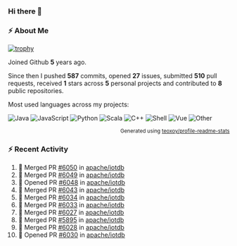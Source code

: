 ### Hi there 👋

### :zap: About Me

[![trophy](https://github-profile-trophy.vercel.app/?username=HTHou&theme=onedark)](https://github.com/ryo-ma/github-profile-trophy)
   
Joined Github **5** years ago.

Since then I pushed **587** commits, opened **27** issues, submitted **510** pull requests, received **1** stars across **5** personal projects and contributed to **8** public repositories.

Most used languages across my projects:

![Java](https://img.shields.io/static/v1?style=flat-square&label=%E2%A0%80&color=555&labelColor=%23b07219&message=Java%EF%B8%B194.4%25)
![JavaScript](https://img.shields.io/static/v1?style=flat-square&label=%E2%A0%80&color=555&labelColor=%23f1e05a&message=JavaScript%EF%B8%B11.4%25)
![Python](https://img.shields.io/static/v1?style=flat-square&label=%E2%A0%80&color=555&labelColor=%233572A5&message=Python%EF%B8%B10.7%25)
![Scala](https://img.shields.io/static/v1?style=flat-square&label=%E2%A0%80&color=555&labelColor=%23c22d40&message=Scala%EF%B8%B10.6%25)
![C++](https://img.shields.io/static/v1?style=flat-square&label=%E2%A0%80&color=555&labelColor=%23f34b7d&message=C%2B%2B%EF%B8%B10.6%25)
![Shell](https://img.shields.io/static/v1?style=flat-square&label=%E2%A0%80&color=555&labelColor=%2389e051&message=Shell%EF%B8%B10.4%25)
![Vue](https://img.shields.io/static/v1?style=flat-square&label=%E2%A0%80&color=555&labelColor=%2341b883&message=Vue%EF%B8%B10.3%25)
![Other](https://img.shields.io/static/v1?style=flat-square&label=%E2%A0%80&color=555&labelColor=%23ededed&message=Other%EF%B8%B11.2%25)

<p align="right"><sub>Generated using <a href="https://github.com/marketplace/actions/profile-readme-stats">teoxoy/profile-readme-stats</a></sub></p>


<!--![](https://github.com/HTHou/HTHou/blob/output/github-contribution-grid-snake.svg)-->

<!--![Haonan Hou's github stats](https://github-readme-stats.vercel.app/api?username=HTHou&count_private=true&show_icons=true&theme=onedark)-->

<!--![Haonan Hou's wakatime stats](https://github-readme-stats.vercel.app/api/wakatime?username=HTHou&layout=compact&theme=onedark)-->

<!--![Top Langs](https://github-readme-stats.vercel.app/api/top-langs/?username=HTHou&theme=onedark&layout=compact)-->

### :zap: Recent Activity
<!--START_SECTION:activity-->
1. 🎉 Merged PR [#6050](https://github.com/apache/iotdb/pull/6050) in [apache/iotdb](https://github.com/apache/iotdb)
2. 🎉 Merged PR [#6049](https://github.com/apache/iotdb/pull/6049) in [apache/iotdb](https://github.com/apache/iotdb)
3. 💪 Opened PR [#6048](https://github.com/apache/iotdb/pull/6048) in [apache/iotdb](https://github.com/apache/iotdb)
4. 🎉 Merged PR [#6043](https://github.com/apache/iotdb/pull/6043) in [apache/iotdb](https://github.com/apache/iotdb)
5. 🎉 Merged PR [#6034](https://github.com/apache/iotdb/pull/6034) in [apache/iotdb](https://github.com/apache/iotdb)
6. 🎉 Merged PR [#6033](https://github.com/apache/iotdb/pull/6033) in [apache/iotdb](https://github.com/apache/iotdb)
7. 🎉 Merged PR [#6027](https://github.com/apache/iotdb/pull/6027) in [apache/iotdb](https://github.com/apache/iotdb)
8. 🎉 Merged PR [#5895](https://github.com/apache/iotdb/pull/5895) in [apache/iotdb](https://github.com/apache/iotdb)
9. 🎉 Merged PR [#6028](https://github.com/apache/iotdb/pull/6028) in [apache/iotdb](https://github.com/apache/iotdb)
10. 💪 Opened PR [#6030](https://github.com/apache/iotdb/pull/6030) in [apache/iotdb](https://github.com/apache/iotdb)
<!--END_SECTION:activity-->

<!--
**HTHou/HTHou** is a ✨ _special_ ✨ repository because its `README.md` (this file) appears on your GitHub profile.

Here are some ideas to get you started:

- 🔭 I’m currently working on ...
- 🌱 I’m currently learning ...
- 👯 I’m looking to collaborate on ...
- 🤔 I’m looking for help with ...
- 💬 Ask me about ...
- 📫 How to reach me: ...
- 😄 Pronouns: ...
- ⚡ Fun fact: ...
-->
